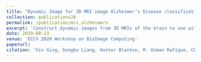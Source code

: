 ```yaml
---
title: "Dynamic Image for 3D MRI image Alzheimer’s Disease classification"
collection: publications20
permalink: /publication/mri_alzheimers
excerpt: 'Construct dynamic images from 3D MRIs of the brain to use with 2D CNNs for Alshiemer's classification.'
date: 2020-08-23
venue: 'ECCV 2020 Workshop on BioImage Computing'
paperurl: 
citation: 'Xin Xing, Gongbo Liang, Hunter Blanton, M. Usman Rafique, Chris Wang, Ai-Ling Lin, Nathan Jacobs. "Dynamic Image for 3D MRI image Alzheimer’s Disease classification." ECCV Workshop on BioImage Computing. 2020.'
---
```

